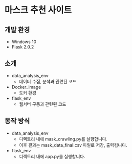 # 마스크 추천 사이트
## 개발 환경

- Windows 10
- Flask 2.0.2


## 소개

- data_analysis_env
    - 데이터 수집, 분석과 관련된 코드
- Docker_image
    - 도커 환경
- flask_env
    - 웹서버 구동과 관련된 코드

## 동작 방식

- data_analysis_env
    - 디렉토리 내에 mask_crawling.py를 실행합니다.
    - 이후 결과는 mask_data_final.csv 파일로 저장, 출력됩니다.
- flask_env
    - 디렉토리 내에 app.py를 실행합니다.
